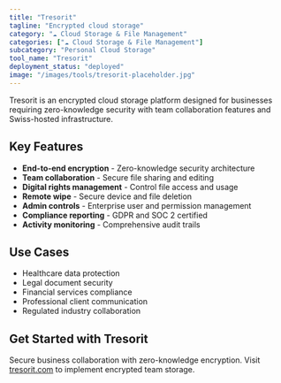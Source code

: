 ```yaml
---
title: "Tresorit"
tagline: "Encrypted cloud storage"
category: "☁️ Cloud Storage & File Management"
categories: ["☁️ Cloud Storage & File Management"]
subcategory: "Personal Cloud Storage"
tool_name: "Tresorit"
deployment_status: "deployed"
image: "/images/tools/tresorit-placeholder.jpg"
---
```

Tresorit is an encrypted cloud storage platform designed for businesses requiring zero-knowledge security with team collaboration features and Swiss-hosted infrastructure.

## Key Features

- **End-to-end encryption** - Zero-knowledge security architecture
- **Team collaboration** - Secure file sharing and editing
- **Digital rights management** - Control file access and usage
- **Remote wipe** - Secure device and file deletion
- **Admin controls** - Enterprise user and permission management
- **Compliance reporting** - GDPR and SOC 2 certified
- **Activity monitoring** - Comprehensive audit trails

## Use Cases

- Healthcare data protection
- Legal document security
- Financial services compliance
- Professional client communication
- Regulated industry collaboration

## Get Started with Tresorit

Secure business collaboration with zero-knowledge encryption. Visit [tresorit.com](https://tresorit.com) to implement encrypted team storage.